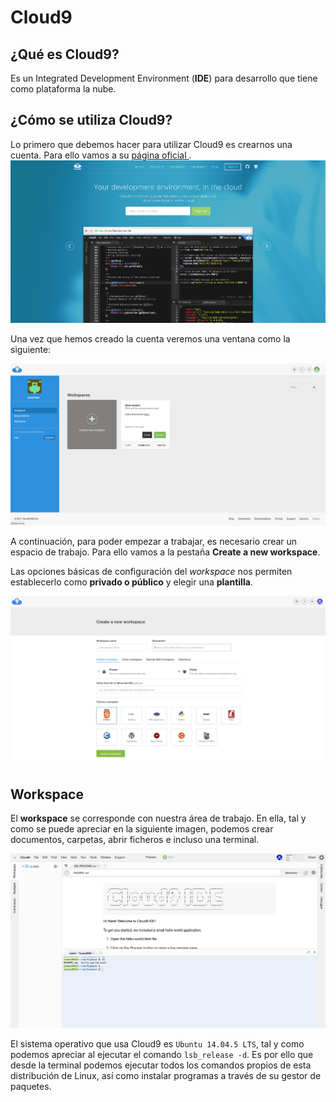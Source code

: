 # Cloud9

## ¿Qué es Cloud9?
Es un Integrated Development Environment (**IDE**) para desarrollo que tiene como plataforma la nube.

## ¿Cómo se utiliza Cloud9?
Lo primero que debemos hacer para utilizar Cloud9 es crearnos una cuenta. Para ello vamos a su [página oficial ](https://c9.io/).
![imagen página de Cloud9](img/c9.png)

Una vez que hemos creado la cuenta veremos una ventana como la siguiente:

![imagen](img/c9_2.png)

A continuación, para poder empezar a trabajar, es necesario crear un espacio de trabajo. Para ello vamos a la pestaña **Create a new workspace**.

Las opciones básicas de configuración del *workspace* nos permiten establecerlo como
**privado o público** y elegir una **plantilla**.

![imagen](img/workspace.png)


## Workspace

El **workspace** se corresponde con nuestra área de trabajo. En ella, tal y como se puede apreciar en la siguiente imagen, podemos crear documentos, carpetas, abrir ficheros e incluso una terminal.

![imagen](img/c9_3.png)

El sistema operativo que usa Cloud9 es  `Ubuntu 14.04.5 LTS`, tal y como podemos apreciar al ejecutar el comando `lsb_release -d`. Es por ello que
desde la terminal podemos ejecutar todos los comandos propios de esta distribución de Linux, así como instalar
programas a través de su gestor de paquetes.
